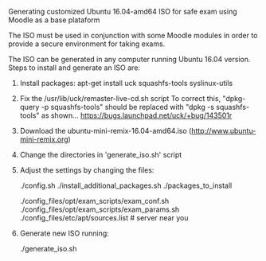 Generating customized Ubuntu 16.04-amd64 ISO for safe exam using Moodle as a base plataform

The ISO must be used in conjunction with some Moodle modules in order to provide a secure environment for taking exams.

The ISO can be generated in any computer running Ubuntu 16.04 version. Steps to install and generate an ISO are:

1) Install packages:
    apt-get install uck squashfs-tools syslinux-utils

2) Fix the /usr/lib/uck/remaster-live-cd.sh script
	To correct this, "dpkg-query -p squashfs-tools" should be replaced with "dpkg -s squashfs-tools" as shown...
	https://bugs.launchpad.net/uck/+bug/143501r

3) Download the ubuntu-mini-remix-16.04-amd64.iso (http://www.ubuntu-mini-remix.org)

4) Change the directories in 'generate_iso.sh' script

5) Adjust the settings by changing the files:

    ./config.sh
    ./install_additional_packages.sh
    ./packages_to_install

    ./config_files/opt/exam_scripts/exam_conf.sh
    ./config_files/opt/exam_scripts/exam_params.sh
    ./config_files/etc/apt/sources.list             # server near you

6) Generate new ISO running:

    ./generate_iso.sh
